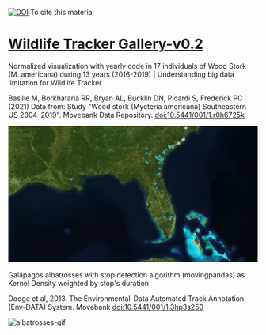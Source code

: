[![DOI](https://zenodo.org/badge/425970080.svg)](https://zenodo.org/badge/latestdoi/425970080)
To cite this material

# [Wildlife Tracker Gallery-v0.2](www.gis4-wildlife.com/gallery)

Normalized visualization with yearly code in 17 individuals of Wood Stork (M. americana) during 13 years (2016-2019) | Understanding big data limitation for Wildlife Tracker

Basille M, Borkhataria RR, Bryan AL, Bucklin DN, Picardi S, Frederick PC (2021) Data from: Study "Wood stork (Mycteria americana) Southeastern US 2004–2019". Movebank Data Repository. [doi:10.5441/001/1.r0h6725k](doi:10.5441/001/1.r0h6725k)

![wood-stork-gif](gif/wood-stork-gif.gif)

Galápagos albatrosses with stop detection algorithm (movingpandas) as Kernel Density weighted by stop's duration 

Dodge et al, 2013. The Environmental-Data Automated Track Annotation (Env-DATA) System. Movebank  [doi:10.5441/001/1.3hp3s250](doi:10.5441/001/1.3hp3s250)

![albatrosses-gif](gif/stops-galapagos-gif.gif)
